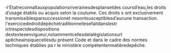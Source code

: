 ‐l'Etatreconnaîtauxpopulationsriverainesdesplansetdes coursd’eau,les droits d’usage établis ou acquis selon la coutume. Ces droits s ont exclusivement transmissiblesparsuccessionet nesontsusceptiblesd’aucune transaction.
l'exercicededroitdepêchetraditionnellesefaitdanslestr ictrespectdesdispositions destextesenvigueur,notammentcellesdelalégislationsurl apêcheainsiquecellesdu présent Code et dans le cadre des normes techniques établies pa r le ministère compétentenmatièredepêche.
